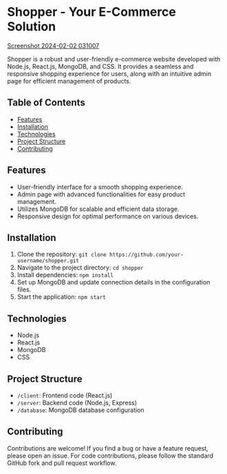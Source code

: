 # Shopper - Your E-Commerce Solution

[Screenshot 2024-02-02 031007](https://github.com/Akshaj31/e-commerce/assets/97737789/d12153e0-4a65-4419-9ed3-22bb1ae61bc2)

Shopper is a robust and user-friendly e-commerce website developed with Node.js, React.js, MongoDB, and CSS. It provides a seamless and responsive shopping experience for users, along with an intuitive admin page for efficient management of products.

## Table of Contents
- [Features](#features)
- [Installation](#installation)
- [Technologies](#technologies)
- [Project Structure](#project-structure)
- [Contributing](#contributing)

## Features
- User-friendly interface for a smooth shopping experience.
- Admin page with advanced functionalities for easy product management.
- Utilizes MongoDB for scalable and efficient data storage.
- Responsive design for optimal performance on various devices.

## Installation
1. Clone the repository: `git clone https://github.com/your-username/shopper.git`
2. Navigate to the project directory: `cd shopper`
3. Install dependencies: `npm install`
4. Set up MongoDB and update connection details in the configuration files.
5. Start the application: `npm start`

## Technologies
- Node.js
- React.js
- MongoDB
- CSS

## Project Structure
- `/client`: Frontend code (React.js)
- `/server`: Backend code (Node.js, Express)
- `/database`: MongoDB database configuration

## Contributing
Contributions are welcome! If you find a bug or have a feature request, please open an issue. For code contributions, please follow the standard GitHub fork and pull request workflow.
